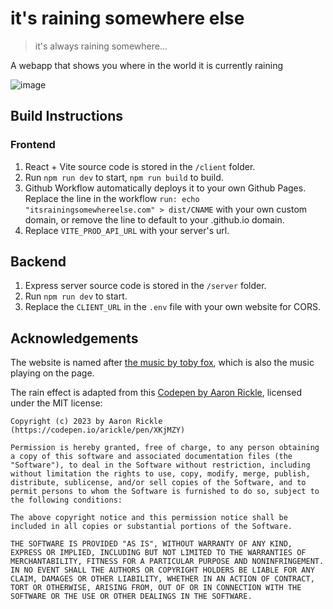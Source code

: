 # it's raining somewhere else
> it's always raining somewhere...

A webapp that shows you where in the world it is currently raining

![image](https://github.com/muhashi/its-raining-somewhere-else/assets/105213357/2f7c2292-19c5-4343-9a5b-66c89a4290a6)

## Build Instructions

### Frontend

1. React + Vite source code is stored in the `/client` folder.
2. Run `npm run dev` to start, `npm run build` to build.
3. Github Workflow automatically deploys it to your own Github Pages. Replace the line in the workflow `run: echo "itsrainingsomewhereelse.com" > dist/CNAME` with your own custom domain, or remove the line to default to your .github.io domain.
4. Replace `VITE_PROD_API_URL` with your server's url.

## Backend
1. Express server source code is stored in the `/server` folder.
2. Run `npm run dev` to start.
3. Replace the `CLIENT_URL` in the `.env` file with your own website for CORS.


## Acknowledgements

The website is named after [the music by toby fox](https://www.youtube.com/watch?v=YidmA4DCjGc), which is also the music playing on the page.

The rain effect is adapted from this [Codepen by Aaron Rickle](https://codepen.io/arickle/details/XKjMZY), licensed under the MIT license:

```
Copyright (c) 2023 by Aaron Rickle (https://codepen.io/arickle/pen/XKjMZY)

Permission is hereby granted, free of charge, to any person obtaining a copy of this software and associated documentation files (the "Software"), to deal in the Software without restriction, including without limitation the rights to use, copy, modify, merge, publish, distribute, sublicense, and/or sell copies of the Software, and to permit persons to whom the Software is furnished to do so, subject to the following conditions:

The above copyright notice and this permission notice shall be included in all copies or substantial portions of the Software.

THE SOFTWARE IS PROVIDED "AS IS", WITHOUT WARRANTY OF ANY KIND, EXPRESS OR IMPLIED, INCLUDING BUT NOT LIMITED TO THE WARRANTIES OF MERCHANTABILITY, FITNESS FOR A PARTICULAR PURPOSE AND NONINFRINGEMENT. IN NO EVENT SHALL THE AUTHORS OR COPYRIGHT HOLDERS BE LIABLE FOR ANY CLAIM, DAMAGES OR OTHER LIABILITY, WHETHER IN AN ACTION OF CONTRACT, TORT OR OTHERWISE, ARISING FROM, OUT OF OR IN CONNECTION WITH THE SOFTWARE OR THE USE OR OTHER DEALINGS IN THE SOFTWARE.
```
